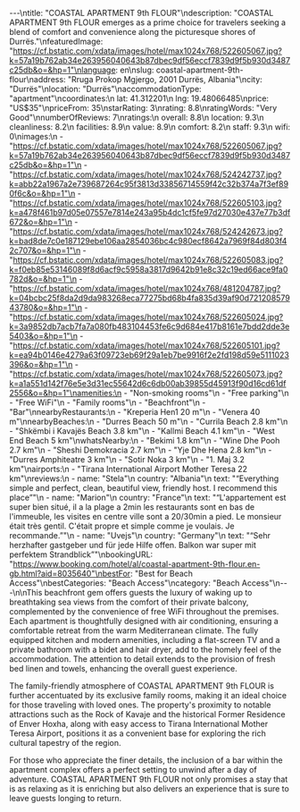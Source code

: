 ---\ntitle: "COASTAL APARTMENT 9th FLOUR"\ndescription: "COASTAL APARTMENT 9th FLOUR emerges as a prime choice for travelers seeking a blend of comfort and convenience along the picturesque shores of Durrës."\nfeaturedImage: "https://cf.bstatic.com/xdata/images/hotel/max1024x768/522605067.jpg?k=57a19b762ab34e263956040643b87dbec9df56eccf7839d9f5b930d3487c25db&o=&hp=1"\nlanguage: en\nslug: coastal-apartment-9th-flour\naddress: "Rruga Prokop Mgjergo, 2001 Durrës, Albania"\ncity: "Durrës"\nlocation: "Durrës"\naccommodationType: "apartment"\ncoordinates:\n  lat: 41.312201\n  lng: 19.48066485\nprice: "US$35"\npriceFrom: 35\nstarRating: 3\nrating: 8.8\nratingWords: "Very Good"\nnumberOfReviews: 7\nratings:\n  overall: 8.8\n  location: 9.3\n  cleanliness: 8.2\n  facilities: 8.9\n  value: 8.9\n  comfort: 8.2\n  staff: 9.3\n  wifi: 0\nimages:\n  - "https://cf.bstatic.com/xdata/images/hotel/max1024x768/522605067.jpg?k=57a19b762ab34e263956040643b87dbec9df56eccf7839d9f5b930d3487c25db&o=&hp=1"\n  - "https://cf.bstatic.com/xdata/images/hotel/max1024x768/524242737.jpg?k=abb22a1967a2e739687264c95f3813d33856714559f42c32b374a7f3ef890f6c&o=&hp=1"\n  - "https://cf.bstatic.com/xdata/images/hotel/max1024x768/522605103.jpg?k=a478f461b97d05e07557e7814e243a95b4dc1cf5fe97d27030e437e77b3df672&o=&hp=1"\n  - "https://cf.bstatic.com/xdata/images/hotel/max1024x768/524242673.jpg?k=bad8de7c0e187129ebe106aa2854036bc4c980ecf8642a7969f84d803f42c707&o=&hp=1"\n  - "https://cf.bstatic.com/xdata/images/hotel/max1024x768/522605083.jpg?k=f0eb85e53146089f8d6acf9c5958a3817d9642b91e8c32c19ed66ace9fa0782d&o=&hp=1"\n  - "https://cf.bstatic.com/xdata/images/hotel/max1024x768/481204787.jpg?k=04bcbc25f8da2d9da983268eca77275bd68b4fa835d39af90d72120857943780&o=&hp=1"\n  - "https://cf.bstatic.com/xdata/images/hotel/max1024x768/522605024.jpg?k=3a9852db7acb7fa7a080fb483104453fe6c9d684e417b8161e7bdd2dde3e5403&o=&hp=1"\n  - "https://cf.bstatic.com/xdata/images/hotel/max1024x768/522605101.jpg?k=ea94b0146e4279a63f09723eb69f29a1eb7be9916f2e2fd198d59e5111023396&o=&hp=1"\n  - "https://cf.bstatic.com/xdata/images/hotel/max1024x768/522605073.jpg?k=a1a551d142f76e5e3d31ec55642d6c6db00ab39855d45913f90d16cd61df2556&o=&hp=1"\namenities:\n  - "Non-smoking rooms"\n  - "Free parking"\n  - "Free WiFi"\n  - "Family rooms"\n  - "Beachfront"\n  - "Bar"\nnearbyRestaurants:\n  - "Kreperia Hen1 20 m"\n  - "Venera 40 m"\nnearbyBeaches:\n  - "Durres Beach 50 m"\n  - "Currila Beach 2.8 km"\n  - "Shkëmbi i Kavajës Beach 3.8 km"\n  - "Kallmi Beach 4.1 km"\n  - "West End Beach 5 km"\nwhatsNearby:\n  - "Bekimi 1.8 km"\n  - "Wine Dhe Pooh 2.7 km"\n  - "Sheshi Demokracia 2.7 km"\n  - "Yje Dhe Hena 2.8 km"\n  - "Durres Amphiteatre 3 km"\n  - "Sotir Noka 3 km"\n  - "1. Maj 3.2 km"\nairports:\n  - "Tirana International Airport Mother Teresa 22 km"\nreviews:\n  - name: "Stela"\n    country: "Albania"\n    text: "“Everything simple and perfect, clean, beautiful view, friendly host. I recommend this place”"\n  - name: "Marion"\n    country: "France"\n    text: "“L'appartement est super bien situé, il a la plage a 2min les restaurants sont en bas de l'immeuble, les visites en centre ville sont a 20/30min a pied. Le monsieur était très gentil. C'était propre et simple comme je voulais.
Je recommande.”"\n  - name: "Uvejs"\n    country: "Germany"\n    text: "“Sehr herzhafter gastgeber und für jede Hilfe offen. Balkon war super mit perfektem Strandblick”"\nbookingURL: "https://www.booking.com/hotel/al/coastal-apartment-9th-flour.en-gb.html?aid=8035640"\nbestFor: "Best for Beach Access"\nbestCategories: "Beach Access"\ncategory: "Beach Access"\n---\n\nThis beachfront gem offers guests the luxury of waking up to breathtaking sea views from the comfort of their private balcony, complemented by the convenience of free WiFi throughout the premises. Each apartment is thoughtfully designed with air conditioning, ensuring a comfortable retreat from the warm Mediterranean climate. The fully equipped kitchen and modern amenities, including a flat-screen TV and a private bathroom with a bidet and hair dryer, add to the homely feel of the accommodation. The attention to detail extends to the provision of fresh bed linen and towels, enhancing the overall guest experience.

The family-friendly atmosphere of COASTAL APARTMENT 9th FLOUR is further accentuated by its exclusive family rooms, making it an ideal choice for those traveling with loved ones. The property's proximity to notable attractions such as the Rock of Kavaje and the historical Former Residence of Enver Hoxha, along with easy access to Tirana International Mother Teresa Airport, positions it as a convenient base for exploring the rich cultural tapestry of the region.

For those who appreciate the finer details, the inclusion of a bar within the apartment complex offers a perfect setting to unwind after a day of adventure. COASTAL APARTMENT 9th FLOUR not only promises a stay that is as relaxing as it is enriching but also delivers an experience that is sure to leave guests longing to return.